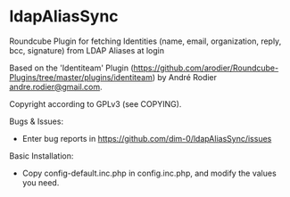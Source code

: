 ldapAliasSync
=============

Roundcube Plugin for fetching Identities (name, email, organization, reply, bcc, signature) from LDAP Aliases at login

Based on the 'Identiteam' Plugin (https://github.com/arodier/Roundcube-Plugins/tree/master/plugins/identiteam) by André Rodier <andre.rodier@gmail.com>.

Copyright according to GPLv3 (see COPYING).

Bugs & Issues:
- Enter bug reports in https://github.com/dim-0/ldapAliasSync/issues

Basic Installation:
- Copy config-default.inc.php in config.inc.php, and modify the values you need.
